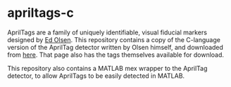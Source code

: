 # apriltags-c

AprilTags are a family of uniquely identifiable, visual fiducial markers designed by [Ed Olsen](https://april.eecs.umich.edu/people/ebolson/). This repository contains a copy of the C-language version of the AprilTag detector written by Olsen himself, and downloaded from [here](https://april.eecs.umich.edu/software/apriltag.html). That page also has the tags themselves available for download.

This repository also contains a MATLAB mex wrapper to the AprilTag detector, to allow AprilTags to be easily detected in MATLAB.

